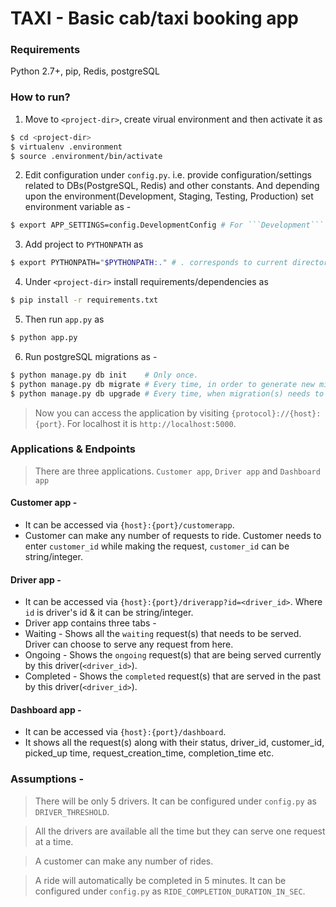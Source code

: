 # TAXI - Basic cab/taxi booking app

### Requirements
Python 2.7+, pip, Redis, postgreSQL

### How to run?
1. Move to ```<project-dir>```, create virual environment and then activate it as


```sh
$ cd <project-dir>
$ virtualenv .environment
$ source .environment/bin/activate
```

2. Edit configuration under ```config.py```. i.e. provide configuration/settings related to DBs(PostgreSQL, Redis) and other constants. And depending upon the environment(Development, Staging, Testing, 
Production) set environment variable as - 

```sh
$ export APP_SETTINGS=config.DevelopmentConfig # For ```Development``` mode.
```

3. Add project to ```PYTHONPATH``` as 

```sh 
$ export PYTHONPATH="$PYTHONPATH:." # . corresponds to current directory(project-dir)
```

4. Under ```<project-dir>``` install requirements/dependencies as 

```sh 
$ pip install -r requirements.txt
```

5. Then run ```app.py``` as  

```sh
$ python app.py
```

6. Run postgreSQL migrations as - 
```sh
$ python manage.py db init    # Only once.
$ python manage.py db migrate # Every time, in order to generate new migration.
$ python manage.py db upgrade # Every time, when migration(s) needs to be applied.
```
> Now you can access the application by visiting ```{protocol}://{host}:{port}```. For localhost it is ```http://localhost:5000```.


### Applications & Endpoints

> There are three applications. ```Customer app```, ```Driver app``` and ```Dashboard app```

#### Customer app - 

* It can be accessed via ```{host}:{port}/customerapp```.
* Customer can make any number of requests to ride. Customer needs to enter ```customer_id``` while making the request, ```customer_id``` can be string/integer.

#### Driver app - 

* It can be accessed via ```{host}:{port}/driverapp?id=<driver_id>```. Where ```id``` is driver's id & it can be string/integer.
* Driver app contains three tabs -
 * Waiting - Shows all the ```waiting``` request(s) that needs to be served. Driver can choose to serve any request from here.
 * Ongoing - Shows the ```ongoing``` request(s) that are being served currently by this driver(```<driver_id>```).
 * Completed - Shows the ```completed``` request(s) that are served in the past by this driver(```<driver_id>```).

#### Dashboard app - 

* It can be accessed via ```{host}:{port}/dashboard```.
* It shows all the request(s) along with their status, driver_id, customer_id, picked_up time, request_creation_time, completion_time etc.

### Assumptions - 

> There will be only 5 drivers. It can be configured under ```config.py``` as ```DRIVER_THRESHOLD```.

> All the drivers are available all the time but they can serve one request at a time.

> A customer can make any number of rides.

> A ride will automatically be completed in 5 minutes. It can be configured under ```config.py``` as ```RIDE_COMPLETION_DURATION_IN_SEC```.
